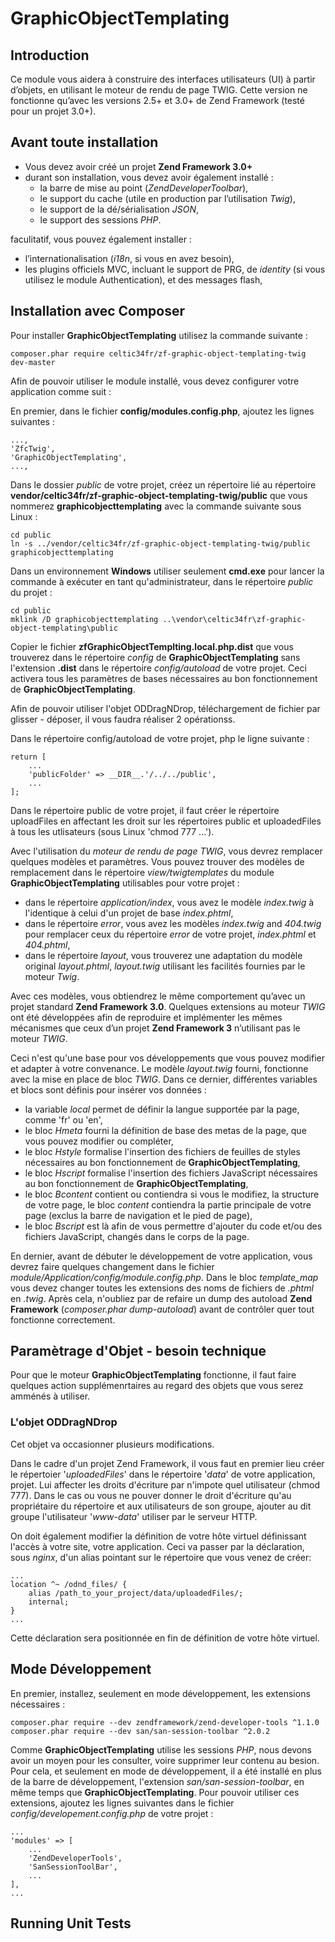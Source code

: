 # GraphicObjectTemplating

## Introduction

Ce module vous aidera à construire des interfaces utilisateurs (UI) à partir d’objets, en utilisant le moteur de rendu de page TWIG. Cette version ne fonctionne qu’avec les versions 2.5+ et 3.0+ de Zend Framework (testé pour un projet 3.0+).

## Avant toute installation ##

* Vous devez avoir créé un projet **Zend Framework 3.0+**
* durant son installation, vous devez avoir également installé :
    * la barre de mise au point (*ZendDeveloperToolbar*),
    * le support du cache (utile en production par l’utilisation *Twig*),
    * le support de la dé/sérialisation *JSON*,
    * le support des sessions *PHP*.
    
faculitatif, vous pouvez également installer :
* l’internationalisation (*i18n*, si vous en avez besoin),
* les plugins officiels MVC, incluant le support de PRG, de *identity* (si vous utilisez le module Authentication), et des messages flash,

## Installation avec Composer

Pour installer **GraphicObjectTemplating** utilisez la commande suivante :

    composer.phar require celtic34fr/zf-graphic-object-templating-twig dev-master

Afin de pouvoir utiliser le module installé, vous devez configurer votre application comme suit :

En premier, dans le fichier **config/modules.config.php**, ajoutez les lignes suivantes :

    ..., 
    'ZfcTwig',
    'GraphicObjectTemplating',
    ...,

Dans le dossier *public* de votre projet, créez un répertoire lié au répertoire **vendor/celtic34fr/zf-graphic-object-templating-twig/public** que vous nommerez **graphicobjecttemplating** avec la commande suivante sous Linux :

    cd public
    ln -s ../vendor/celtic34fr/zf-graphic-object-templating-twig/public graphicobjecttemplating

Dans un environnement **Windows** utiliser seulement **cmd.exe** pour lancer la commande à exécuter en tant qu'administrateur, dans le répertoire *public* du projet :

    cd public
    mklink /D graphicobjecttemplating ..\vendor\celtic34fr\zf-graphic-object-templating\public

Copier le fichier **zfGraphicObjectTemplting.local.php.dist** que vous trouverez dans le répertoire *config* de **GraphicObjectTemplating** sans l'extension **.dist** dans le répertoire *config/autoload* de votre projet.
Ceci activera tous les paramètres de bases nécessaires au bon fonctionnement de **GraphicObjectTemplating**.

Afin de pouvoir utiliser l'objet ODDragNDrop, téléchargement de fichier par glisser - déposer, il vous faudra réaliser 2 opérationss.

Dans le répertoire config/autoload de votre projet, php le ligne suivante : 

    return [
        ...
        'publicFolder' => __DIR__.'/../../public',
        ...
    ];
    
Dans le répertoire public de votre projet, il faut créer le répertoire uploadFiles en affectant les droit sur les répertoires public et uploadedFiles à tous les utlisateurs (sous Linux 'chmod 777 ...').

Avec l'utilisation du *moteur de rendu de page TWIG*, vous devrez remplacer quelques modèles et paramètres. Vous pouvez trouver des modèles de remplacement dans le répertoire *view/twigtemplates* du module **GraphicObjectTemplating** utilisables pour votre projet :

* dans le répertoire *application/index*, vous avez le modèle *index.twig* à l'identique à celui d'un projet de base *index.phtml*,
* dans le répertoire *error*, vous avez les modèles *index.twig* and *404.twig* pour remplacer ceux du répertoire *error* de votre projet, *index.phtml* et *404.phtml*,
* dans le répertoire *layout*, vous trouverez une adaptation du modèle original *layout.phtml*, *layout.twig* utilisant les facilités fournies par le moteur *Twig*.

Avec ces modèles, vous obtiendrez le même comportement qu’avec un projet standard **Zend Framework 3.0**. Quelques extensions au moteur *TWIG* ont été développées afin de reproduire et implémenter les mêmes mécanismes que ceux d’un projet **Zend Framework 3** n’utilisant pas le moteur *TWIG*.

Ceci n'est qu'une base pour vos développements que vous pouvez modifier et adapter à votre convenance. Le modèle *layout.twig* fourni, fonctionne avec la mise en place de bloc *TWIG*. Dans ce dernier, différentes variables et blocs sont définis pour insérer vos données :
* la variable *local* permet de définir la langue supportée par la page, comme 'fr' ou 'en',
* le bloc *Hmeta* fourni  la définition de base des metas de la page, que vous pouvez modifier ou compléter,
* le bloc *Hstyle* formalise l'insertion des fichiers de feuilles de styles nécessaires au bon fonctionnement de **GraphicObjectTemplating**,
* le bloc *Hscript* formalise l'insertion des fichiers JavaScript nécessaires au bon fonctionnement de **GraphicObjectTemplating**,
* le bloc *Bcontent* contient ou contiendra si vous le modifiez, la structure de votre page, le bloc *content* contiendra la partie principale de votre page (exclus la barre de navigation et le pied de page),
* le bloc *Bscript* est là afin de vous permettre d'ajouter du code et/ou des fichiers JavaScript, changés dans le corps de la page.

En dernier, avant de débuter le développement de votre application, vous devrez faire quelques changement dans le fichier *module/Application/config/module.config.php*. Dans le bloc *template_map* vous devez changer toutes les extensions des noms de fichiers de *.phtml* en *.twig*. Après cela, n'oubliez par de refaire un dump des autoload **Zend Framework** (*composer.phar dump-autoload*) avant de contrôler quer tout fonctionne correctement.

## Paramètrage d'Objet - besoin technique ##

Pour que le moteur **GraphicObjectTemplating** fonctionne, il faut faire quelques action supplémenrtaires au regard des objets que vous serez amménés à utiliser.

### L'objet ODDragNDrop ###

Cet objet va occasionner plusieurs modifications.

Dans le cadre d'un projet Zend Framework, il vous faut en premier lieu créer le répertoier '*uploadedFiles*' dans le répertoire '*data*' de votre application, projet. Lui affecter les droits d'écriture par n'impote quel utilisateur (chmod 777). Dans le cas ou vous ne pouver donner le droit d'écriture qu'au propriétaire du répertoire et aux utilisateurs de son groupe, ajouter au dit groupe l'utilisateur '*www-data*' utiliser par le serveur HTTP.

On doit également modifier la définition de votre hôte virtuel définissant l'accès à votre site, votre application. Ceci va passer par la déclaration, sous *nginx*, d'un alias pointant sur le répertoire que vous venez de créer:

    ...
	location ^~ /odnd_files/ {
		alias /path_to_your_project/data/uploadedFiles/;
		internal;
	}
    ...

Cette déclaration sera positionnée en fin de définition de votre hôte virtuel.

## Mode Développement

En premier, installez, seulement en mode développement, les extensions nécessaires :

    composer.phar require --dev zendframework/zend-developer-tools ^1.1.0
    composer.phar require --dev san/san-session-toolbar ^2.0.2

Comme **GraphicObjectTemplating** utilise les sessions *PHP*, nous devons avoir un moyen pour les consulter, voire supprimer leur contenu au besion. Pour cela, et seulement en mode de développement, il a été installé en plus de la barre de développement, l'extension *san/san-session-toolbar*, en même temps que **GraphicObjectTemplating**.
Pour pouvoir utiliser ces extensions, ajoutez les lignes suivantes dans le fichier *config/developement.config.php* de votre projet :

    ...
    'modules' => [
        ...
        'ZendDeveloperTools',
        'SanSessionToolBar',
        ...
    ],
    ...

## Running Unit Tests

